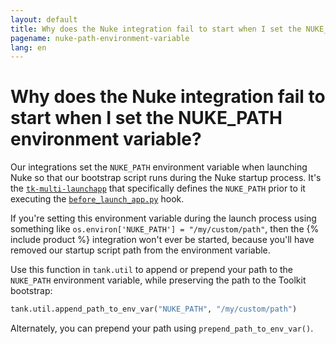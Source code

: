 ```yaml
---
layout: default
title: Why does the Nuke integration fail to start when I set the NUKE_PATH environment variable?
pagename: nuke-path-environment-variable
lang: en
---
```


# Why does the Nuke integration fail to start when I set the NUKE_PATH environment variable?

Our integrations set the `NUKE_PATH` environment variable when launching Nuke so that our bootstrap script runs during the Nuke startup process.
It's the [`tk-multi-launchapp`](https://support.shotgunsoftware.com/hc/en-us/articles/219032968-Application-Launcher#Set%20Environment%20Variables%20and%20Automate%20Behavior%20at%20Launch) that specifically defines the `NUKE_PATH` prior to it executing the [`before_launch_app.py`](https://github.com/shotgunsoftware/tk-multi-launchapp/blob/6a884aa144851148e8369e9f35a2471087f98d16/hooks/before_app_launch.py) hook. 

If you're setting this environment variable during the launch process using something like `os.environ['NUKE_PATH'] = "/my/custom/path"`, then the {% include product %} integration won't ever be started, because you'll have removed our startup script path from the environment variable.

Use this function in `tank.util` to append or prepend your path to the `NUKE_PATH` environment variable, while preserving the path to the Toolkit bootstrap:

```python
tank.util.append_path_to_env_var("NUKE_PATH", "/my/custom/path")
```

Alternately, you can prepend your path using `prepend_path_to_env_var()`.